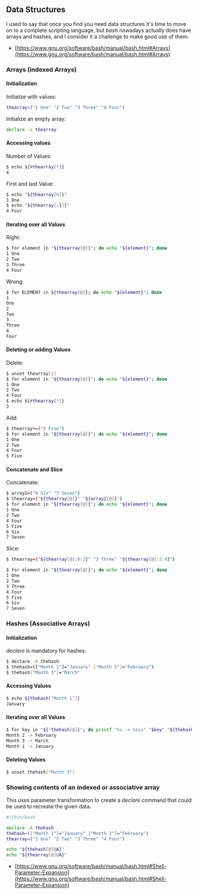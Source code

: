 ## Data Structures

I used to say that once you find you need data structures it's time to move on to a complete scripting language, but *bash* nowadays actually does have arrays and hashes, and I consider it a challenge to make good use of them.

* [https://www.gnu.org/software/bash/manual/bash.html#Arrays](https://www.gnu.org/software/bash/manual/bash.html#Arrays)

### Arrays (indexed Arrays)

#### Initialization

Initialize with values:

```bash
thearray=("1 One" "2 Two" "3 Three" "4 Four")
```

Initialize an empty array:

```bash
declare -a thearray
```

#### Accessing values

Number of Values:

```bash
$ echo ${#thearray[*]}
4
```

First and last Value:

```bash
$ echo "${thearray[0]}"
1 One
$ echo "${thearray[-1]}"
4 Four
```

#### Iterating over all Values

Right:

```bash
$ for element in "${thearray[@]}"; do echo "${element}"; done
1 One
2 Two
3 Three
4 Four
```

Wrong:

```bash
$ for ELEMENT in ${thearray[@]}; do echo "${element}"; done
1
One
2
Two
3
Three
4
Four
```

#### Deleting or adding Values

Delete:

```bash
$ unset thearray[2]
$ for element in "${thearray[@]}"; do echo "${element}"; done
1 One
2 Two
4 Four
$ echo ${#thearray[*]}
3
```

Add:

```bash
$ thearray+=("5 Five")
$ for element in "${thearray[@]}"; do echo "${element}"; done
1 One
2 Two
4 Four
5 Five
```

#### Concatenate and Slice

Concatenate:

```bash
$ array2=("6 Six" "7 Seven")
$ thearray=("${thearray[@]}" "${array2[@]}")
$ for element in "${thearray[@]}"; do echo "${element}"; done
1 One
2 Two
4 Four
5 Five
6 Six
7 Seven
```

Slice:

```bash
$ thearray=("${thearray[@]:0:2}" "3 Three" "${thearray[@]:2:4}")

$ for element in "${thearray[@]}"; do echo "${element}"; done
1 One
2 Two
3 Three
4 Four
5 Five
6 Six
7 Seven
```

### Hashes (Associative Arrays)

#### Initialization

*declare* is mandatory for hashes:

```bash
$ declare -A thehash
$ thehash=(["Month 1"]="January" ["Month 2"]="February")
$ thehash["Month 3"]="March"
```

#### Accessing Values

```bash
$ echo ${thehash["Month 1"]}
January
```

#### Iterating over all Values

```bash
$ for key in "${!thehash[@]}"; do printf "%s -> %s\n" "$key" "${thehash["$key"]}"; done
Month 2 -> February
Month 3 -> March
Month 1 -> January
```

#### Deleting Values

```bash
$ unset thehash["Month 3"]
```

### Showing contents of an indexed or associative array

This uses parameter transformation to create a *declare* command that could be used to recreate the given data.

```bash
#!/bin/bash

declare -A thehash
thehash=(["Month 1"]="January" ["Month 2"]="February")
thearray=("1 One" "2 Two" "3 Three" "4 Four")

echo "${thehash[@]@A}"
echo "${thearray[@]@A}"
```

* [https://www.gnu.org/software/bash/manual/bash.html#Shell-Parameter-Expansion](https://www.gnu.org/software/bash/manual/bash.html#Shell-Parameter-Expansion)